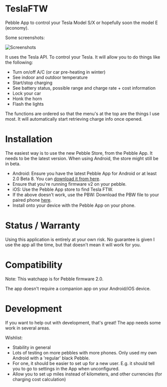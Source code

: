TeslaFTW
========

Pebble App to control your Tesla Model S/X or hopefully soon the model E (economy).

Some screenshots:

![Screenshots](https://raw.github.com/ErikDeBruijn/TeslaFTW/master/Pebble-Screenshots.png)

It uses the Tesla API. To control your Tesla. It will allow you to do things like the following:

 - Turn on/off A/C (or car pre-heating in winter)
 - See indoor and outdoor temperature
 - Start/stop charging
 - See battery status, possible range and charge rate + cost information
 - Lock your car
 - Honk the horn
 - Flash the lights

The functions are ordered so that the menu's at the top are the things I use most. It will automatically start retrieving charge info once opened.

Installation
============

The easiest way is to use the new Pebble Store, from the Pebble App. It needs to be the latest version. When using Android, the store might still be in beta.
 - Android: Ensure you have the latest Pebble App for Android or at least 2.0 Beta 8. You can [download it from here](https://www.dropbox.com/s/fktcb3nuadqbzpp/PebbleApp-2.0-BETA8.apk).
 - Ensure that you're running firmware v2 on your pebble.
 - iOS: Use the Pebble App store to find Tesla FTW.
 - If the above doesn't work, use the PBW: Download the PBW file to your paired phone [here](https://github.com/ErikDeBruijn/TeslaFTW/blob/master/build/TeslaFTW.pbw?raw=true).
 - Install onto your device with the Pebble App on your phone.


Status / Warranty
=================

Using this application is entirely at your own risk. No guarantee is given I use the app all the time, but that doesn't mean it will work for you.

Compatibility
=============

Note: This watchapp is for Pebble firmware 2.0.

The app doesn't require a companion app on your Android/iOS device.

Development
===========

If you want to help out with development, that's great! The app needs some work in several areas.

Wishlist:

 - Stability in general
 - Lots of testing on more pebbles with more phones. Only used my own Android with a 'regular' black Pebble.
 - For one, it should be easier to set up for a new user. E.g. it should tell you to go to settings in the App when unconfigured.
 - Allow you to set up miles instead of kilometers, and other currencies (for charging cost calculation)
